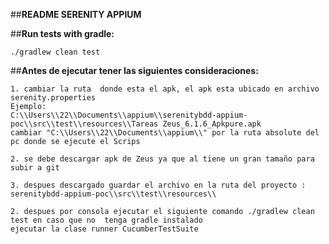 
##**README SERENITY APPIUM**

##**Run tests with gradle:**

```
./gradlew clean test
```



##**Antes de ejecutar tener las siguientes consideraciones:**

```
1. cambiar la ruta  donde esta el apk, el apk esta ubicado en archivo serenity.properties
Ejemplo:
C:\\Users\\22\\Documents\\appium\\serenitybdd-appium-poc\\src\\test\\resources\\Tareas Zeus_6.1.6_Apkpure.apk
cambiar "C:\\Users\\22\\Documents\\appium\\" por la ruta absolute del pc donde se ejecute el Scrips

2. se debe descargar apk de Zeus ya que al tiene un gran tamaño para subir a git

3. despues descargado guardar el archivo en la ruta del proyecto : serenitybdd-appium-poc\\src\\test\\resources\\

2. despues por consola ejecutar el siguiente comando ./gradlew clean test en caso que no  tenga gradle instalado
ejecutar la clase runner CucumberTestSuite
```

